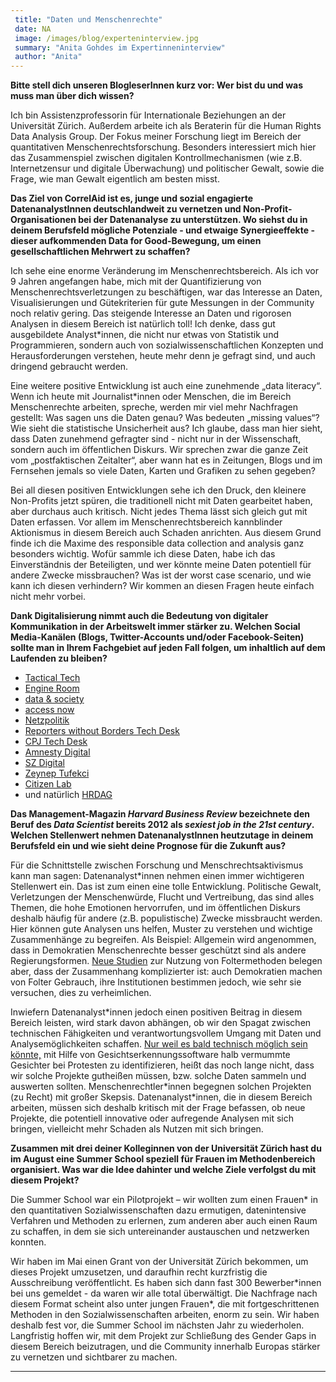 ```yaml
---
 title: "Daten und Menschenrechte"
 date: NA
 image: /images/blog/experteninterview.jpg
 summary: "Anita Gohdes im Expertinneninterview"
 author: "Anita"
---
```



**Bitte stell dich unseren BlogleserInnen kurz vor: Wer bist du und was
muss man über dich wissen?**

Ich bin Assistenzprofessorin für Internationale Beziehungen an der
Universität Zürich. Außerdem arbeite ich als Beraterin für die Human
Rights Data Analysis Group. Der Fokus meiner Forschung liegt im Bereich
der quantitativen Menschenrechtsforschung. Besonders interessiert mich
hier das Zusammenspiel zwischen digitalen Kontrollmechanismen (wie z.B.
Internetzensur und digitale Überwachung) und politischer Gewalt, sowie
die Frage, wie man Gewalt eigentlich am besten misst.

**Das Ziel von CorrelAid ist es, junge und sozial engagierte
DatenanalystInnen deutschlandweit zu vernetzen und
Non-Profit-Organisationen bei der Datenanalyse zu unterstützen. Wo
siehst du in deinem Berufsfeld mögliche Potenziale - und etwaige
Synergieeffekte - dieser aufkommenden Data for Good-Bewegung, um einen
gesellschaftlichen Mehrwert zu schaffen?**

Ich sehe eine enorme Veränderung im Menschenrechtsbereich. Als ich vor 9
Jahren angefangen habe, mich mit der Quantifizierung von
Menschenrechtsverletzungen zu beschäftigen, war das Interesse an Daten,
Visualisierungen und Gütekriterien für gute Messungen in der Community
noch relativ gering. Das steigende Interesse an Daten und rigorosen
Analysen in diesem Bereich ist natürlich toll! Ich denke, dass gut
ausgebildete Analyst\*innen, die nicht nur etwas von Statistik und
Programmieren, sondern auch von sozialwissenschaftlichen Konzepten und
Herausforderungen verstehen, heute mehr denn je gefragt sind, und auch
dringend gebraucht werden.

Eine weitere positive Entwicklung ist auch eine zunehmende „data
literacy“. Wenn ich heute mit Journalist\*innen oder Menschen, die im
Bereich Menschenrechte arbeiten, spreche, werden mir viel mehr
Nachfragen gestellt: Was sagen uns die Daten genau? Was bedeuten
„missing values“? Wie sieht die statistische Unsicherheit aus? Ich
glaube, dass man hier sieht, dass Daten zunehmend gefragter sind - nicht
nur in der Wissenschaft, sondern auch im öffentlichen Diskurs. Wir
sprechen zwar die ganze Zeit vom „postfaktischen Zeitalter“, aber wann
hat es in Zeitungen, Blogs und im Fernsehen jemals so viele Daten,
Karten und Grafiken zu sehen gegeben?

Bei all diesen positiven Entwicklungen sehe ich den Druck, den kleinere
Non-Profits jetzt spüren, die traditionell nicht mit Daten gearbeitet
haben, aber durchaus auch kritisch. Nicht jedes Thema lässt sich gleich
gut mit Daten erfassen. Vor allem im Menschenrechtsbereich kannblinder
Aktionismus in diesem Bereich auch Schaden anrichten. Aus diesem Grund
finde ich die Maxime des responsible data collection and analysis ganz
besonders wichtig. Wofür sammle ich diese Daten, habe ich das
Einverständnis der Beteiligten, und wer könnte meine Daten potentiell
für andere Zwecke missbrauchen? Was ist der worst case scenario, und wie
kann ich diesen verhindern? Wir kommen an diesen Fragen heute einfach
nicht mehr vorbei.

**Dank Digitalisierung nimmt auch die Bedeutung von digitaler
Kommunikation in der Arbeitswelt immer stärker zu. Welchen Social
Media-Kanälen (Blogs, Twitter-Accounts und/oder Facebook-Seiten) sollte
man in Ihrem Fachgebiet auf jeden Fall folgen, um inhaltlich auf dem
Laufenden zu bleiben?**

-   [Tactical Tech]()
-   [Engine Room]()
-   [data & society]()
-   [access now]()
-   [Netzpolitik]()
-   [Reporters without Borders Tech Desk]()
-   [CPJ Tech Desk]()
-   [Amnesty Digital]()
-   [SZ Digital]()
-   [Zeynep Tufekci]()
-   [Citizen Lab]()
-   und natürlich [HRDAG]()

**Das Management-Magazin *Harvard Business Review* bezeichnete den Beruf
des *Data Scientist* bereits 2012 als *sexiest job in the 21st century*.
Welchen Stellenwert nehmen DatenanalystInnen heutzutage in deinem
Berufsfeld ein und wie sieht deine Prognose für die Zukunft aus?**

Für die Schnittstelle zwischen Forschung und Menschrechtsaktivismus kann
man sagen: Datenanalyst\*innen nehmen einen immer wichtigeren
Stellenwert ein. Das ist zum einen eine tolle Entwicklung. Politische
Gewalt, Verletzungen der Menschenwürde, Flucht und Vertreibung, das sind
alles Themen, die hohe Emotionen hervorrufen, und im öffentlichen
Diskurs deshalb häufig für andere (z.B. populistische) Zwecke
missbraucht werden. Hier können gute Analysen uns helfen, Muster zu
verstehen und wichtige Zusammenhänge zu begreifen. Als Beispiel:
Allgemein wird angenommen, dass in Demokratien Menschenrechte besser
geschützt sind als andere Regierungsformen. [Neue
Studien](http://journals.sagepub.com/doi/full/10.1177/0022343317711240)
zur Nutzung von Foltermethoden belegen aber, dass der Zusammenhang
komplizierter ist: auch Demokratien machen von Folter Gebrauch, ihre
Institutionen bestimmen jedoch, wie sehr sie versuchen, dies zu
verheimlichen.

Inwiefern Datenanalyst\*innen jedoch einen positiven Beitrag in diesem
Bereich leisten, wird stark davon abhängen, ob wir den Spagat zwischen
technischen Fähigkeiten und verantwortungsvollem Umgang mit Daten und
Analysemöglichkeiten schaffen. [Nur weil es bald technisch möglich sein
könnte,](https://motherboard.vice.com/en_us/article/mbby88/ai-will-soon-identify-protesters-with-their-faces-partly-concealed)
mit Hilfe von Gesichtserkennungssoftware halb vermummte Gesichter bei
Protesten zu identifizieren, heißt das noch lange nicht, dass wir solche
Projekte gutheißen müssen, bzw. solche Daten sammeln und auswerten
sollten. Menschenrechtler\*innen begegnen solchen Projekten (zu Recht)
mit großer Skepsis. Datenanalyst\*innen, die in diesem Bereich arbeiten,
müssen sich deshalb kritisch mit der Frage befassen, ob neue Projekte,
die potentiell innovative oder aufregende Analysen mit sich bringen,
vielleicht mehr Schaden als Nutzen mit sich bringen.

**Zusammen mit drei deiner Kolleginnen von der Universität Zürich hast
du im August eine Summer School speziell für Frauen im Methodenbereich
organisiert. Was war die Idee dahinter und welche Ziele verfolgst du mit
diesem Projekt?**

Die Summer School war ein Pilotprojekt – wir wollten zum einen Frauen\*
in den quantitativen Sozialwissenschaften dazu ermutigen, datenintensive
Verfahren und Methoden zu erlernen, zum anderen aber auch einen Raum zu
schaffen, in dem sie sich untereinander austauschen und netzwerken
konnten.

Wir haben im Mai einen Grant von der Universität Zürich bekommen, um
dieses Projekt umzusetzen, und daraufhin recht kurzfristig die
Ausschreibung veröffentlicht. Es haben sich dann fast 300
Bewerber\*innen bei uns gemeldet - da waren wir alle total überwältigt.
Die Nachfrage nach diesem Format scheint also unter jungen Frauen\*, die
mit fortgeschrittenen Methoden in den Sozialwissenschaften arbeiten,
enorm zu sein. Wir haben deshalb fest vor, die Summer School im nächsten
Jahr zu wiederholen. Langfristig hoffen wir, mit dem Projekt zur
Schließung des Gender Gaps in diesem Bereich beizutragen, und die
Community innerhalb Europas stärker zu vernetzen und sichtbarer zu
machen.

------------------------------------------------------------------------


